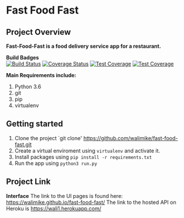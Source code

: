 # Fast Food Fast #
## Project Overview ##

**Fast-Food-Fast is a food delivery service app for a restaurant.**

**Build Badges** <br />
[![Build Status](https://travis-ci.org/walimike/fast-food-fast.svg?branch=apiendpoints)](https://travis-ci.org/walimike/fast-food-fast)                                              [![Coverage Status](https://coveralls.io/repos/github/walimike/fast-food-fast/badge.svg?branch=coveralls_test)](https://coveralls.io/github/walimike/fast-food-fast?branch=coveralls_test)                                           [![Test Coverage](https://api.codeclimate.com/v1/badges/a99a88d28ad37a79dbf6/test_coverage)](https://codeclimate.com/github/codeclimate/codeclimate/test_coverage)                                    [![Test Coverage](https://api.codeclimate.com/v1/badges/3b171fe6c2f140190b29/test_coverage)](https://codeclimate.com/github/walimike/fast-food-fast/test_coverage)     


**Main Requirements include:**
1. Python 3.6
2. git
3. pip
4. virtualenv

## Getting started ##
1. Clone the project
`git clone' https://github.com/walimike/fast-food-fast.git
2. Create a virtual enviroment using `virtualenv` and activate it.
3. Install packages using `pip install -r requirements.txt`
4. Run the app using `python3 run.py`
## Project Link ##

**Interface**
The link to the UI pages is found here: https://walimike.github.io/fast-food-fast/
The link to the hosted API on Heroku is https://wali1.herokuapp.com/
